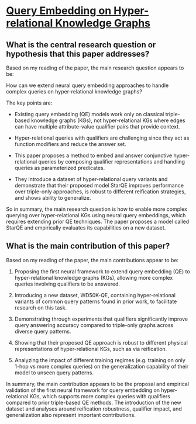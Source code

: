 # [Query Embedding on Hyper-relational Knowledge Graphs](https://arxiv.org/abs/2106.08166v3)

## What is the central research question or hypothesis that this paper addresses?

 Based on my reading of the paper, the main research question appears to be:

How can we extend neural query embedding approaches to handle complex queries on hyper-relational knowledge graphs? 

The key points are:

- Existing query embedding (QE) models work only on classical triple-based knowledge graphs (KGs), not hyper-relational KGs where edges can have multiple attribute-value qualifier pairs that provide context. 

- Hyper-relational queries with qualifiers are challenging since they act as function modifiers and reduce the answer set.

- This paper proposes a method to embed and answer conjunctive hyper-relational queries by composing qualifier representations and handling queries as parameterized predicates.

- They introduce a dataset of hyper-relational query variants and demonstrate that their proposed model StarQE improves performance over triple-only approaches, is robust to different reification strategies, and shows ability to generalize.

So in summary, the main research question is how to enable more complex querying over hyper-relational KGs using neural query embeddings, which requires extending prior QE techniques. The paper proposes a model called StarQE and empirically evaluates its capabilities on a new dataset.


## What is the main contribution of this paper?

 Based on my reading of the paper, the main contributions appear to be:

1. Proposing the first neural framework to extend query embedding (QE) to hyper-relational knowledge graphs (KGs), allowing more complex queries involving qualifiers to be answered. 

2. Introducing a new dataset, WD50K-QE, containing hyper-relational variants of common query patterns found in prior work, to facilitate research on this task.

3. Demonstrating through experiments that qualifiers significantly improve query answering accuracy compared to triple-only graphs across diverse query patterns.

4. Showing that their proposed QE approach is robust to different physical representations of hyper-relational KGs, such as via reification.

5. Analyzing the impact of different training regimes (e.g. training on only 1-hop vs more complex queries) on the generalization capability of their model to unseen query patterns.

In summary, the main contribution appears to be the proposal and empirical validation of the first neural framework for query embedding on hyper-relational KGs, which supports more complex queries with qualifiers compared to prior triple-based QE methods. The introduction of the new dataset and analyses around reification robustness, qualifier impact, and generalization also represent important contributions.
